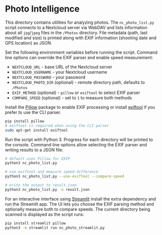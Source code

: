 # Photo Intelligence

This directory contains utilities for analyzing photos. The `nc_photo_list.py`
script connects to a Nextcloud server via WebDAV and lists information about all
`jpg`/`jpeg` files in the `/Photos` directory. File metadata (path, last
modified and size) is printed along with EXIF information (shooting date and
GPS location) as JSON.

Set the following environment variables before running the script. Command line
options can override the EXIF parser and enable speed measurement:

- `NEXTCLOUD_URL` - base URL of the Nextcloud server
- `NEXTCLOUD_USERNAME` - your Nextcloud username
- `NEXTCLOUD_PASSWORD` - your password
- `NEXTCLOUD_PHOTO_DIR` (optional) - remote directory path, defaults to `/Photos`
- `EXIF_METHOD` (optional) - `pillow` or `exiftool` to select EXIF parser
- `COMPARE_SPEED` (optional) - set to `1` to measure both methods

Install the [Pillow](https://python-pillow.org/) package to enable EXIF processing or
install [exiftool](https://exiftool.org/) if you prefer to use the CLI parser.

```bash
pip install pillow
# exiftool is required when using the CLI parser
sudo apt-get install exiftool
```

Run the script with Python 3. Progress for each directory will be printed to
the console. Command line options allow selecting the EXIF parser and writing
results to a JSON file:

```bash
# default uses Pillow for EXIF
python3 nc_photo_list.py

# use exiftool and measure speed difference
python3 nc_photo_list.py --use-exiftool --compare-speed

# write the output to result.json
python3 nc_photo_list.py -o result.json
```

For an interactive interface using [Streamlit](https://streamlit.io/) install the
extra dependency and run the Streamlit app. The UI lets you choose the EXIF
parsing method and optionally measure both to compare speeds. The current
directory being scanned is displayed as the script runs:

```bash
pip install streamlit pillow
python3 -m streamlit run nc_photo_streamlit.py
```

